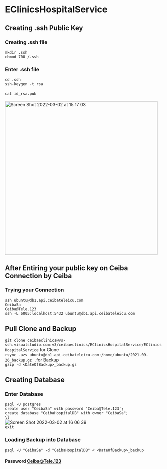 # EClinicsHospitalService
## Creating .ssh Public Key

### Creating .ssh file <br/>
`mkdir .ssh`<br/>
`chmod 700 /.ssh`<br/>
### Enter .ssh file <br/>
`cd .ssh`<br/>
`ssh-keygen -t rsa`<br/><br/>
`cat id_rsa.pub`<br/><br/>
<img width="488" alt="Screen Shot 2022-03-02 at 15 17 03" src="https://user-images.githubusercontent.com/57620464/156360290-b92deb00-f899-4e1b-8535-f70c9846bbbc.png">
<br/>
## After Entiring your public key on Ceiba Connection by Ceiba <br/>
### Trying your Connection <br/>
`ssh ubuntu@db1.api.ceibateleicu.com`<br/>
`CeibaSa`<br/>
`Ceiba@Tele.123`<br/>
`ssh -L 6005:localhost:5432 ubuntu@db1.api.ceibateleicu.com`
## Pull Clone and Backup <br/>
`git clone ceibaeclinics@vs-ssh.visualstudio.com:v3/ceibaeclinics/EClinicsHospitalService/EClinicsHospitalService` for Clone<br/> 
`rsync -azv ubuntu@db1.api.ceibateleicu.com:/home/ubuntu/2021-09-26_backup.gz .`for Backup<br/>
`gzip -d <DateOfBackup>_backup.gz`<br/>
## Creating Database <br/>
### Enter Database <br/>
`psql -U postgres`<br/>
`create user "CeibaSa" with password 'Ceiba@Tele.123';`<br/>
`create database "CeibaHospitalDB" with owner "CeibaSa";`<br/>
`\l`<br/>
![Screen Shot 2022-03-02 at 16 06 39](https://user-images.githubusercontent.com/57620464/156367567-7f5a1778-a6b1-43c4-86aa-a8ad77c74ff8.png)
<br/>
`exit`<br/>
### Loading Backup into Database <br/>
`psql -U "CeibaSa" -d "CeibaHospitalDB" < <DateOfBackup>_backup`<br/>
#### Password Ceiba@Tele.123<br/>
